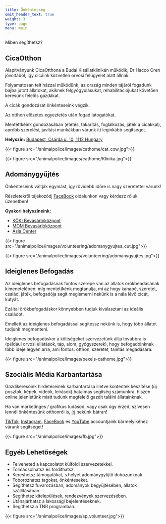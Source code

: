 ```yaml
---
title: Önkéntesség
omit_header_text: true
weight: 3
type: page
menu: main
---
```


Miben segíthetsz?

## CicaOtthon

Alapítványunk CicaOtthona a Budai Kisállatklinikán működik, Dr Hacco Oren jóvoltából, így cicáink közvetlen orvosi felügyelet alatt állnak.

Folyamatosan telt házzal működünk, az ország minden tájáról fogadunk bajba jutott állatokat, akiknek felgyógyulásukat, rehabilitációjukat követően keresünk felelős gazdákat.

A cicák gondozását önkénteseink végzik.

Az otthon előzetes egyeztetés után fogad látogatókat.

Mentettkéink gondozásában (etetés, takarítás, foglalkozás, játék a cicákkal), apróbb szerelési, javítási munkákban várunk itt leginkább segítséget.

**Helyszín:** [Budapest, Csárda u. 10, 1112 Hungary](https://www.google.com/maps/place/Budai+Kis%C3%A1llatklinika+Rendel%C5%91int%C3%A9zete/@47.4601847,19.0090975,17z/data=!3m1!4b1!4m5!3m4!1s0x4741dde8b4e67e71:0x6ab64ed305e20d1f!8m2!3d47.4602015!4d19.0112449)

{{< figure src="/animalpolice/images/cathome/cat_cow.jpg">}}

{{< figure src="/animalpolice/images/cathome/Klinika.jpg">}}

## Adománygyűjtés

Önkénteseink váltják egymást, így rövidebb időre is nagy szeretettel várunk!

Részletekről tájékozódj [FaceBook](https://www.facebook.com/allatrendorseg2013) oldalunkon vagy kérdezz róluk üzenetben!

**Gyakori helyszíneink:**

- [KÖKI Bevásárlóközpont](https://goo.gl/maps/LN1HAJdnbkcwuqHo9)
- [MOM Bevásárlóközpont](https://goo.gl/maps/yJKHDEwLaFPC3DKaA)
- [Asia Center](https://goo.gl/maps/3CKbBeMFaMtN5HSNA)

{{< figure src="/animalpolice/images/volunteering/adomanygyujtes_cut.jpg">}}

{{< figure src="/animalpolice/images/volunteering/adomanygyujtes.jpg">}}

## Ideiglenes Befogadás

Az ideiglenes befogadásnak fontos szerepe van az állatok örökbeadásának kimenetelében: míg mentettkénk megtanulja, mi az hogy kanapé, szeretet, család, játék, befogadója segít megismerni nekünk is a nála lévő cicát, kutyát.

Ezáltal örökbefogadáskor könnyebben tudjuk kiválasztani az ideális családot.

Emellett az ideiglenes befogadással segítessz nekünk is, hogy több állatot tudjunk megmenteni.

Ideiglenes befogadáskor a költségeket szervezetünk állja továbbra is (például orvosi ellátások, táp, alom, gyógyszerek), hogy befogadóinknak több ideje legyen arra, ami fontos: otthon, szeretet, tanítás megadására.

{{< figure src="/animalpolice/images/pexels-cathome.jpg">}}

## Szociális Média Karbantartása

Gazdikeresőink hirdetéseinek karbantartása illetve kontentek készítése (új posztok, képek, videók, leírások) hatalmas segítség számunkra, hiszen online jelenlétünk miatt tudunk megfelelő gazdit találni állatainknak.

Ha van marketinges / grafikus tudásod, vagy csak úgy érzed, szívesen lennél önkéntesünk otthonról is, [írj](../contact) nekünk bátran!

[TikTok](https://www.tiktok.com/@allatrendorsegalapitvany), [Instagram](https://www.instagram.com/allatrendorseg_alapitvany), [FaceBook](https://www.facebook.com/allatrendorseg2013) és [YouTube](https://www.youtube.com/@allatrendorsegalapitvany2841) accountjaink bármelyikéhez várunk segítséget!

{{< figure src="/animalpolice/images/fb.jpg">}}

## Egyéb Lehetőségek

- Felveheted a kapcsolatot külföldi szervezetekkel.
- Tolmácsolhatsz és fordíthatsz.
- Kereshetsz támogatókat, s helyet adománygyűjtő dobozunknak.
- Toborozhatsz tagokat, önkénteseket.
- Segíthetsz fuvarozásban, adományok begyűjtésében, állatok szállításában.
- Segíthetsz kitelepülések, rendezvények szervezésében.
- Utánajárhatsz a lakossági bejelentéseknek.
- Segíthetsz a TNR programban.

{{< figure src="/animalpolice/images/sp_volunteer.jpg">}}
